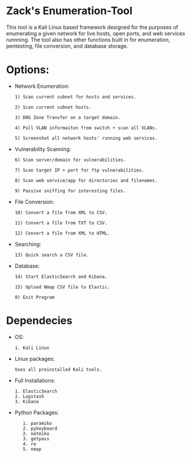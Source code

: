 # Zack's Enumeration-Tool

This tool is a Kali Linux based framework designed for the purposes of enumerating a given network for live hosts, open ports, and web services runnning. The tool also has other functions built in for enumeration, pentesting, file conversion, and database storage.

# Options:

- Network Enumeration:

      1) Scan current subnet for hosts and services.

      2) Scan current subnet hosts.

      3) DNS Zone Transfer on a target domain.

      4) Pull VLAN informaiton from switch + scan all VLANs.

      5) Screenshot all network hosts' running web services.
  
- Vulnerability Scanning:

      6) Scan server/domain for vulnerabilities.

      7) Scan target IP + port for ftp vulnerabilities.

      8) Scan web service/app for directories and filenames.

      9) Passive sniffing for interesting files.

- File Conversion:

      10) Convert a file from XML to CSV.

      11) Convert a file from TXT to CSV.

      12) Convert a file from XML to HTML.

- Searching:

      13) Quick search a CSV file.

- Database:

      14) Start ElasticSearch and Kibana.

      15) Upload Nmap CSV file to Elastic.

      0) Exit Program
  
# Dependecies
- OS:

      1. Kali Linux
    
 - Linux packages:
 
       Uses all preinstalled Kali tools.
  
- Full Installations: 

      1. ElasticSearch 
      2. Logstash
      3. Kibana

 - Python Packages:
 
          1. paramiko
          2. pykeyboard
          2. netmiko
          3. getpass
          4. re
          5. nmap

